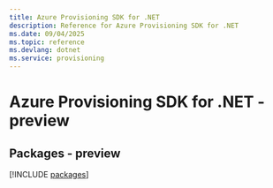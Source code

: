 ```yaml
---
title: Azure Provisioning SDK for .NET
description: Reference for Azure Provisioning SDK for .NET
ms.date: 09/04/2025
ms.topic: reference
ms.devlang: dotnet
ms.service: provisioning
---
```

# Azure Provisioning SDK for .NET - preview
## Packages - preview
[!INCLUDE [packages](provisioning-index.md)]